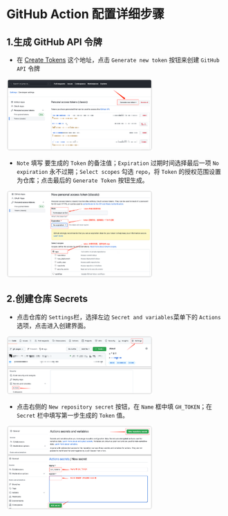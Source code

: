 # GitHub Action 配置详细步骤

## 1.生成 GitHub API 令牌

- 在 [Create Tokens](https://github.com/settings/tokens) 这个地址，点击 `Generate new token` 按钮来创建 `GitHub API` 令牌

<img src="./assets/img/action/action-1.png" alt="image-20230227085916038" style="zoom:33%;" />

- `Note` 填写 要生成的 `Token` 的备注值；`Expiration` 过期时间选择最后一项 `No expiration`  永不过期；`Select scopes` 勾选 `repo`，将 `Token` 的授权范围设置为仓库；点击最后的 `Generate Token` 按钮生成。

<img src="./assets/img/action/action-2.png" alt="image-20230227090752728" style="zoom:33%;" />

## 2.创建仓库 Secrets

- 点击仓库的 `Settings`栏，选择左边 `Secret and variables`菜单下的 `Actions` 选项，点击进入创建界面。

<img src="./assets/img/action/action-3.png" alt="image-20230227092324654" style="zoom:33%;" />

- 点击右侧的 `New repository secret` 按钮，在 `Name` 框中填 `GH_TOKEN`；在 `Secret` 栏中填写第一步生成的 `Token` 值。

<img src="./assets/img/action/action-4.png" alt="image-20230227093655370" style="zoom:33%;" />